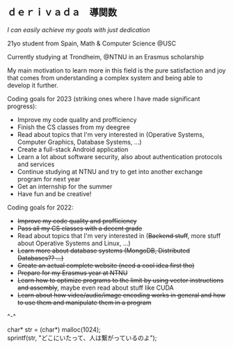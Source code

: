 ## ｄｅｒｉｖａｄａ　導関数   

_I can easily achieve my goals with just dedication_

21yo student from Spain, Math & Computer Science @USC

Currently studying at Trondheim, @NTNU in an Erasmus scholarship

My main motivation to learn more in this field is the pure satisfaction and joy that comes from understanding a complex system and being able to develop it further.

Coding goals for 2023 (striking ones where I have made significant progress): 
* Improve my code quality and profficiency
* Finish the CS classes from my deegree
* Read about topics that I'm very interested in (Operative Systems, Computer Graphics, Database Systems, ...)
* Create a full-stack Android application 
* Learn a lot about software security, also about authentication protocols and services
* Continue studying at NTNU and try to get into another exchange program for next year
* Get an internship for the summer
* Have fun and be creative!


Coding goals for 2022:

* ~~Improve my code quality and profficiency~~
* ~~Pass all my CS classes with a decent grade~~
* Read about topics that I'm very interested in (~~Backend stuff~~, more stuff about Operative Systems and Linux, ...)
* ~~Learn more about database systems (MongoDB, Distributed Databases?? ...)~~
* ~~Create an actual complete website (need a cool idea first tho)~~
* ~~Prepare for my Erasmus year at NTNU~~
* ~~Learn how to optimize programs to the limit by using vector instructions and assembly~~, maybe even read about stuff like CUDA
* ~~Learn about how video/audio/image encoding works in general and how to use them and manipulate them in a program~~

^-^

char* str = (char*) malloc(1024);\
sprintf(str, "どこにいたって、人は繋がっているのよ");
